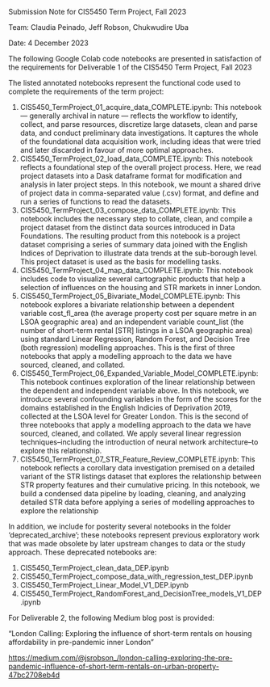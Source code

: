 Submission Note for CIS5450 Term Project, Fall 2023
 
Team: Claudia Peinado, Jeff Robson, Chukwudire Uba
 
Date: 4 December 2023
 
The following Google Colab code notebooks are presented in satisfaction of the requirements for Deliverable 1 of the CIS5450 Term Project, Fall 2023
 
The listed annotated notebooks represent the functional code used to complete the requirements of the term project:
 
1. CIS5450_TermProject_01_acquire_data_COMPLETE.ipynb:  This notebook — generally archival in nature — reflects the workflow to identify, collect, and parse resources, discretize large datasets, clean and parse data, and conduct preliminary data investigations. It captures the whole of the foundational data acquisition work, including ideas that were tried and later discarded in favour of more optimal approaches.
2. CIS5450_TermProject_02_load_data_COMPLETE.ipynb: This notebook reflects a foundational step of the overall project process. Here, we read project datasets into a Dask dataframe format for modification and analysis in later project steps. In this notebook, we mount a shared drive of project data in comma-separated value (.csv) format, and define and run a series of functions to read the datasets.
3. CIS5450_TermProject_03_compose_data_COMPLETE.ipynb: This notebook includes the necessary step to collate, clean, and compile a project dataset from the distinct data sources introduced in Data Foundations. The resulting product from this notebook is a project dataset comprising a series of summary data joined with the English Indices of Deprivation to illustrate data trends at the sub-borough level. This project dataset is used as the basis for modelling tasks.
4. CIS5450_TermProject_04_map_data_COMPLETE.ipynb: This notebook includes code to visualize several cartographic products that help a selection of influences on the housing and STR markets in inner London.
5. CIS5450_TermProject_05_Bivariate_Model_COMPLETE.ipynb: This notebook explores a bivariate relationship between a dependent variable cost_fl_area (the average property cost per square metre in an LSOA geographic area) and an independent variable count_list (the number of short-term rental [STR] listings in a LSOA geographic area) using standard Linear Regression, Random Forest, and Decision Tree (both regression) modelling approaches. This is the first of three notebooks that apply a modelling approach to the data we have sourced, cleaned, and collated.
6. CIS5450_TermProject_06_Expanded_Variable_Model_COMPLETE.ipynb: This notebook continues exploration of the linear relationship between the dependent and independent variable above. In this notebook, we introduce several confounding variables in the form of the scores for the domains established in the English Indicies of Deprivation 2019, collected at the LSOA level for Greater London. This is the second of three notebooks that apply a modelling approach to the data we have sourced, cleaned, and collated. We apply several linear regression techniques–including the introduction of neural network architecture–to explore this relationship.
7. CIS5450_TermProject_07_STR_Feature_Review_COMPLETE.ipynb: This notebook reflects a corollary data investigation premised on a detailed variant of the STR listings dataset that explores the relationship between STR property features and their cumulative pricing. In this notebook, we build a condensed data pipeline by loading, cleaning, and analyzing detailed STR data before applying a series of modelling approaches to explore the relationship

In addition, we include for posterity several notebooks in the folder ‘deprecated_archive’; these notebooks represent previous exploratory work that was made obsolete by later upstream changes to data or the study approach. These deprecated notebooks are:
 
1. CIS5450_TermProject_clean_data_DEP.ipynb
2. CIS5450_TermProject_compose_data_with_regression_test_DEP.ipynb
3. CIS5450_TermProject_Linear_Model_V1_DEP.ipynb
4. CIS5450_TermProject_RandomForest_and_DecisionTree_models_V1_DEP.ipynb
 
For Deliverable 2, the following Medium blog post is provided:
 
“London Calling: Exploring the influence of short-term rentals on housing affordability in pre-pandemic inner London”
 
https://medium.com/@jsrobson_/london-calling-exploring-the-pre-pandemic-influence-of-short-term-rentals-on-urban-property-47bc2708eb4d
